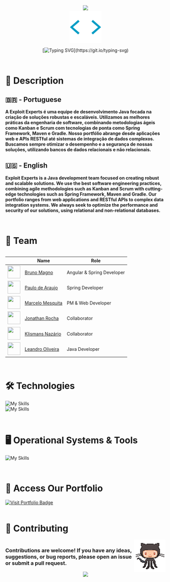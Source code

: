 <div style="text-align: center;">
    <img src="https://capsule-render.vercel.app/api?type=waving&height=100&color=gradient" />
</div>

<div align="center" text-align="center">

  <img src="https://github.com/Exploit-Experts/.github/blob/main/profile/images/typing.gif" width="100" height="100" align="center">

  [![Typing SVG](https://readme-typing-svg.demolab.com/?font=Fira+Code&weight=600&size=40&pause=100&color=007BFF&center=true&vCenter=true&lines=EXPLOIT+EXPERTS!)](https://git.io/typing-svg) 
</div>

<br>

# 📃 Description

## 🇧🇷 - Portuguese
<strong>A Exploit Experts é uma equipe de desenvolvimento Java focada na criação de soluções robustas e escaláveis. Utilizamos as melhores práticas da engenharia de software, combinando metodologias ágeis como Kanban e Scrum com tecnologias de ponta como Spring Framework, Maven e Gradle. Nosso portfólio abrange desde aplicações web e APIs RESTful até sistemas de integração de dados complexos. Buscamos sempre otimizar o desempenho e a segurança de nossas soluções, utilizando bancos de dados relacionais e não relacionais.</strong>

## 🇺🇸 - English
<strong>Exploit Experts is a Java development team focused on creating robust and scalable solutions. We use the best software engineering practices, combining agile methodologies such as Kanban and Scrum with cutting-edge technologies such as Spring Framework, Maven and Gradle. Our portfolio ranges from web applications and RESTful APIs to complex data integration systems. We always seek to optimize the performance and security of our solutions, using relational and non-relational databases.</strong>

<br>

# 🧟 Team

<div style="display: flex; align-items: center;">

|| Name             | Role           |
| ---------------- | ---------------- | -------------- |
| <img src="https://avatars.githubusercontent.com/u/114788642?v=4" float="left" width="40px" height=40px> | <a href='https://github.com/brunoliratm'>Bruno Magno</a> | Angular & Spring Developer |
| <img src="https://avatars.githubusercontent.com/u/127964717?v=4" float="left" width="40px" height=40px> | <a href='https://github.com/Paulo-Araujo-Jr'>Paulo de Araujo</a> | Spring Developer |
| <img src="https://avatars.githubusercontent.com/u/126338859?v=4" float="left" width="40px" height=40px> | <a href='https://github.com/MrMesquita'>Marcelo Mesquita</a> | PM & Web Developer |
| <img src="https://avatars.githubusercontent.com/u/126990110?v=4" float="left" width="40px" height=40px> | <a href='https://github.com/Jonathanwsr'>Jonathan Rocha</a> | Collaborator |
| <img src="https://avatars.githubusercontent.com/u/180599406?v=4" float="left" width="40px" height=40px> | <a href='https://github.com/Klismans-Nazario'>Klismans Nazário</a> | Collaborator |
| <img src="https://avatars.githubusercontent.com/u/126925371?v=4" float="left" width="40px" height=40px> | <a href='https://github.com/leandrouser'>Leandro Oliveira</a> | Java Developer|
</div>

<br>

# :hammer_and_wrench: Technologies
<div align="left">
  
  ![My Skills](https://skill-icons-v2.vercel.app/api/icons?i=java,spring,html,css,javascript,typescript&theme=dark)<br>
  ![My Skills](https://skill-icons-v2.vercel.app/api/icons?i=sass,bootstrap,tomcat,mysql,angular&theme=dark)
</div>

<br>

# :desktop_computer: Operational Systems & Tools
<div align="left">
    
  ![My Skills](https://skill-icons-v2.vercel.app/api/icons?i=ubuntu,windows,vscode,idea,postman,jira,obsidian&theme=dark)
</div>

<br>

# :link: Access Our Portfolio
<div align="left">
    <a href="https://exploit-experts.github.io/organization-portfolio/" target="_blank">
        <img src="https://img.shields.io/badge/Visit%20Portfolio-Exploit%20Experts-blue?style=for-the-badge" alt="Visit Portfolio Badge">
    </a>
</div>

<br>

# 🤝 Contributing
<div style="display: flex; align-items: center; justify-content: space-between;">
    <h3>Contributions are welcome! If you have any ideas, suggestions, or bug reports, please open an issue or submit a pull request.</h3>
    <img src="https://github.com/Exploit-Experts/.github/blob/main/profile/images/GitHub-logo.gif" width="100" height="100">
</div>

<div style="text-align: center;">
    <img src="https://capsule-render.vercel.app/api?type=waving&height=100&color=gradient&section=footer" />
</div>

